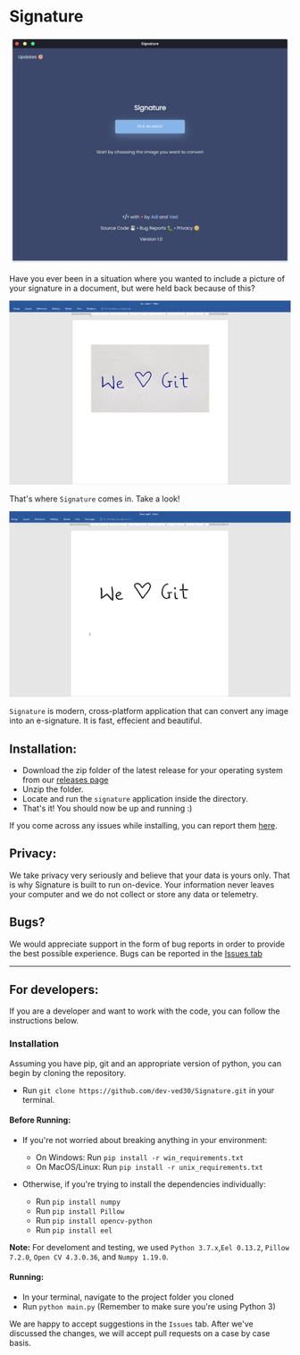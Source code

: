 # Signature

![](images/home.png)

Have you ever been in a situation where you wanted to include a picture of your signature in a document, but were held back because of this?

![](images/orignal.png)

That's where `Signature` comes in. Take a look!

![](images/processed.png)

`Signature` is modern, cross-platform application that can convert any image into an e-signature. It is fast, effecient and beautiful.

## Installation:

* Download the zip folder of the latest release for your operating system from our [releases page](https://github.com/dev-ved30/Signature/releases)
* Unzip the folder.
* Locate and run the `signature` application inside the directory.
* That's it! You should now be up and running :)

If you come across any issues while installing, you can report them [here](https://github.com/dev-ved30/Signature/issues).

## Privacy:

We take privacy very seriously and believe that your data is yours only. That is why Signature is built to run on-device. Your information never leaves your computer and we do not collect or store any data or telemetry.

## Bugs?

We would appreciate support in the form of bug reports in order to provide the best possible experience. Bugs can be reported in the [Issues tab](https://github.com/dev-ved30/Signature/issues)

---
## For developers:
If you are a developer and want to work with the code, you can follow the instructions below.
### Installation
Assuming you have pip, git and an appropriate version of python, you can begin by cloning the repository.

* Run `git clone https://github.com/dev-ved30/Signature.git` in your terminal.

#### Before Running:
* If you're not worried about breaking anything in your environment:
    * On Windows:
    Run `pip install -r win_requirements.txt`
    * On MacOS/Linux:
    Run `pip install -r unix_requirements.txt`
            
* Otherwise, if you're trying to install the dependencies individually:
    * Run `pip install numpy`
    * Run `pip install Pillow`
    * Run `pip install opencv-python`
    * Run `pip install eel`

**Note:** For develoment and testing, we used `Python 3.7.x`,`Eel 0.13.2`, `Pillow 7.2.0`, `Open CV 4.3.0.36`, and `Numpy 1.19.0`.

#### Running: 
* In your terminal, navigate to the project folder you cloned
* Run `python main.py` (Remember to make sure you're using Python 3)

We are happy to accept suggestions in the `Issues` tab. After we've discussed the changes, we will accept pull requests on a case by case basis.
     


